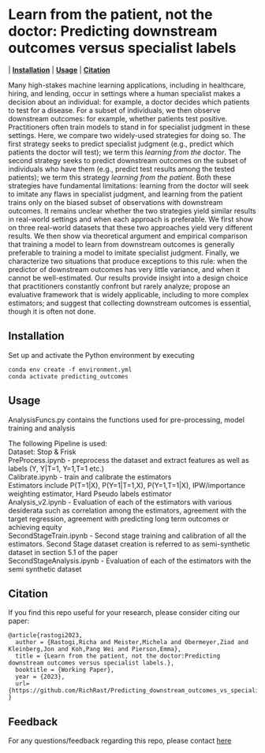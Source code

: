 # Learn from the patient, not the doctor: Predicting downstream outcomes versus specialist labels

| **[Installation](#installation)**
| **[Usage](#usage)**
| **[Citation](#citation)**

Many high-stakes machine learning applications, including in healthcare, hiring, and lending, occur in settings where a human specialist makes a decision about an individual: for example, a doctor decides which patients to test for a disease. For a subset of individuals, we then observe downstream outcomes: for example, whether patients test positive. Practitioners often train models to stand in for specialist judgment in these settings. Here, we compare two widely-used strategies for doing so. The first strategy seeks to predict specialist judgment (e.g., predict which patients the doctor will test); we term this <em>learning from the doctor</em>. The second strategy seeks to predict downstream outcomes on the subset of individuals who have them (e.g., predict test results among the tested patients); we term this strategy <em>learning from the patient</em>. Both these strategies have fundamental limitations: learning from the doctor will seek to imitate any flaws in specialist judgment, and learning from the patient trains only on the biased subset of observations with downstream outcomes. It remains unclear whether the two strategies yield similar results in real-world settings and when each approach is preferable. We first show on three real-world datasets that these two approaches yield very different results. We then show via theoretical argument and empirical comparison that training a model to learn from downstream outcomes is generally preferable to training a model to imitate specialist judgment. Finally, we characterize two situations that produce exceptions to this rule: when the predictor of downstream outcomes has very little variance, and when it cannot be well-estimated. Our results provide insight into a design choice that practitioners constantly confront but rarely analyze; propose an evaluative framework that is widely applicable, including to more complex estimators; and suggest that collecting downstream outcomes is essential, though it is often not done.

<!-- ## Acknowledgements -->



## Installation

Set up and activate the Python environment by executing

```
conda env create -f environment.yml
conda activate predicting_outcomes
```

<!-- SLURM system can be used to run jobs. An example script for submitting SLURM job is given in ```./scripts/combined_sbatch.sub```.
In the scripts folder, customize the script ```init_env.sh``` for your environment and path. This path is then referenced in ```./scripts/combined_sbatch.sub``` . -->


## Usage

AnalysisFuncs.py contains the functions used for pre-processing, model training and analysis

The following Pipeline is used: <br>
Dataset: Stop & Frisk <br>
PreProcess.ipynb - preprocess the dataset and extract features as well as labels (Y, Y|T=1, Y=1,T=1 etc.) <br>
Calibrate.ipynb - train and calibrate the estimators <br>
Estimators include P(T=1|X), P(Y=1|T=1,X), P(Y=1,T=1|X), IPW/importance weighting estimator, Hard Pseudo labels estimator <br>
Analysis_v2.ipynb - Evaluation of each of the estimators with various desiderata such as correlation among the estimators, agreement with the target regression, agreement with predicting long term outcomes or achieving equity <br>
SecondStageTrain.ipynb - Second stage training and calibration of all the estimators. Second Stage dataset creation is referred to as semi-synthetic dataset in section 5.1 of the paper <br>
SecondStageAnalysis.ipynb - Evaluation of each of the estimators with the semi synthetic dataset <br>

## Citation
If you find this repo useful for your research, please consider citing our paper:
```
@article{rastogi2023,
  author = {Rastogi,Richa and Meister,Michela and Obermeyer,Ziad and Kleinberg,Jon and Koh,Pang Wei and Pierson,Emma},
  title = {Learn from the patient, not the doctor:Predicting downstream outcomes versus specialist labels.},
  booktitle = {Working Paper},
  year = {2023},
  url={https://github.com/RichRast/Predicting_downstream_outcomes_vs_specialist_labels}
}

```

## Feedback
For any questions/feedback regarding this repo, please contact [here](rr568@cornell.edu)